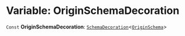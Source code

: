 # Variable: OriginSchemaDecoration

`Const` **OriginSchemaDecoration**: [`SchemaDecoration`](/auto-docs/fixed-layout-editor/interfaces/SchemaDecoration-1.md)<[`OriginSchema`](/auto-docs/fixed-layout-editor/interfaces/OriginSchema.md)>
